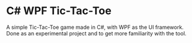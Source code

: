 # C# WPF Tic-Tac-Toe

A simple Tic-Tac-Toe game made in C#, with WPF as the UI framework. Done as an experimental project and to get more familiarity with the tool.